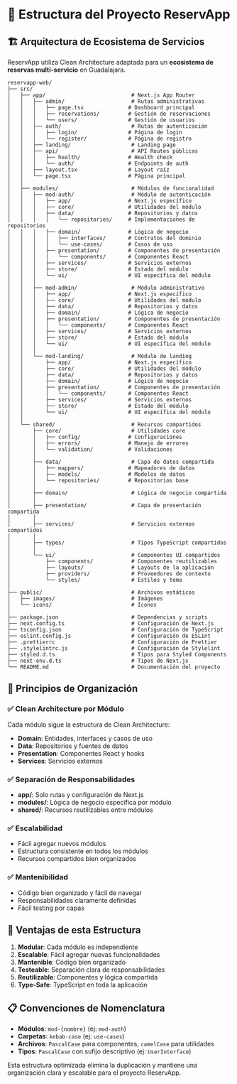 # 📁 Estructura del Proyecto ReservApp

## 🏗️ Arquitectura de Ecosistema de Servicios

ReservApp utiliza Clean Architecture adaptada para un **ecosistema de reservas multi-servicio** en Guadalajara.

```
reservapp-web/
├── src/
│   ├── app/                           # Next.js App Router
│   │   ├── admin/                     # Rutas administrativas
│   │   │   ├── page.tsx              # Dashboard principal
│   │   │   ├── reservations/         # Gestión de reservaciones
│   │   │   └── users/                # Gestión de usuarios
│   │   ├── auth/                      # Rutas de autenticación
│   │   │   ├── login/                # Página de login
│   │   │   └── register/             # Página de registro
│   │   ├── landing/                   # Landing page
│   │   ├── api/                       # API Routes públicas
│   │   │   ├── health/               # Health check
│   │   │   └── auth/                 # Endpoints de auth
│   │   ├── layout.tsx                # Layout raíz
│   │   └── page.tsx                  # Página principal
│   │
│   ├── modules/                       # Módulos de funcionalidad
│   │   ├── mod-auth/                  # Módulo de autenticación
│   │   │   ├── app/                  # Next.js específico
│   │   │   ├── core/                 # Utilidades del módulo
│   │   │   ├── data/                 # Repositorios y datos
│   │   │   │   └── repositories/     # Implementaciones de repositorios
│   │   │   ├── domain/               # Lógica de negocio
│   │   │   │   ├── interfaces/       # Contratos del dominio
│   │   │   │   └── use-cases/        # Casos de uso
│   │   │   ├── presentation/         # Componentes de presentación
│   │   │   │   └── components/       # Componentes React
│   │   │   ├── services/             # Servicios externos
│   │   │   ├── store/                # Estado del módulo
│   │   │   └── ui/                   # UI específica del módulo
│   │   │
│   │   ├── mod-admin/                 # Módulo administrativo
│   │   │   ├── app/                  # Next.js específico
│   │   │   ├── core/                 # Utilidades del módulo
│   │   │   ├── data/                 # Repositorios y datos
│   │   │   ├── domain/               # Lógica de negocio
│   │   │   ├── presentation/         # Componentes de presentación
│   │   │   │   └── components/       # Componentes React
│   │   │   ├── services/             # Servicios externos
│   │   │   ├── store/                # Estado del módulo
│   │   │   └── ui/                   # UI específica del módulo
│   │   │
│   │   └── mod-landing/               # Módulo de landing
│   │       ├── app/                  # Next.js específico
│   │       ├── core/                 # Utilidades del módulo
│   │       ├── data/                 # Repositorios y datos
│   │       ├── domain/               # Lógica de negocio
│   │       ├── presentation/         # Componentes de presentación
│   │       │   └── components/       # Componentes React
│   │       ├── services/             # Servicios externos
│   │       ├── store/                # Estado del módulo
│   │       └── ui/                   # UI específica del módulo
│   │
│   └── shared/                        # Recursos compartidos
│       ├── core/                      # Utilidades core
│       │   ├── config/               # Configuraciones
│       │   ├── errors/               # Manejo de errores
│       │   └── validation/           # Validaciones
│       │
│       ├── data/                      # Capa de datos compartida
│       │   ├── mappers/              # Mapeadores de datos
│       │   ├── models/               # Modelos de datos
│       │   └── repositories/         # Repositorios base
│       │
│       ├── domain/                    # Lógica de negocio compartida
│       │
│       ├── presentation/              # Capa de presentación compartida
│       │
│       ├── services/                  # Servicios externos compartidos
│       │
│       ├── types/                     # Tipos TypeScript compartidos
│       │
│       └── ui/                        # Componentes UI compartidos
│           ├── components/            # Componentes reutilizables
│           ├── layouts/               # Layouts de la aplicación
│           ├── providers/             # Proveedores de contexto
│           └── styles/                # Estilos y tema
│
├── public/                            # Archivos estáticos
│   ├── images/                        # Imágenes
│   └── icons/                         # Iconos
│
├── package.json                       # Dependencias y scripts
├── next.config.ts                     # Configuración de Next.js
├── tsconfig.json                      # Configuración de TypeScript
├── eslint.config.js                   # Configuración de ESLint
├── .prettierrc                        # Configuración de Prettier
├── .stylelintrc.js                    # Configuración de Stylelint
├── styled.d.ts                        # Tipos para Styled Components
├── next-env.d.ts                      # Tipos de Next.js
└── README.md                          # Documentación del proyecto
```

## 🎯 Principios de Organización

### ✅ **Clean Architecture por Módulo**

Cada módulo sigue la estructura de Clean Architecture:

- **Domain**: Entidades, interfaces y casos de uso
- **Data**: Repositorios y fuentes de datos
- **Presentation**: Componentes React y hooks
- **Services**: Servicios externos

### ✅ **Separación de Responsabilidades**

- **app/**: Solo rutas y configuración de Next.js
- **modules/**: Lógica de negocio específica por módulo
- **shared/**: Recursos reutilizables entre módulos

### ✅ **Escalabilidad**

- Fácil agregar nuevos módulos
- Estructura consistente en todos los módulos
- Recursos compartidos bien organizados

### ✅ **Mantenibilidad**

- Código bien organizado y fácil de navegar
- Responsabilidades claramente definidas
- Fácil testing por capas

## 🚀 Ventajas de esta Estructura

1. **Modular**: Cada módulo es independiente
2. **Escalable**: Fácil agregar nuevas funcionalidades
3. **Mantenible**: Código bien organizado
4. **Testeable**: Separación clara de responsabilidades
5. **Reutilizable**: Componentes y lógica compartida
6. **Type-Safe**: TypeScript en toda la aplicación

## 📋 Convenciones de Nomenclatura

- **Módulos**: `mod-{nombre}` (ej: `mod-auth`)
- **Carpetas**: `kebab-case` (ej: `use-cases`)
- **Archivos**: `PascalCase` para componentes, `camelCase` para utilidades
- **Tipos**: `PascalCase` con sufijo descriptivo (ej: `UserInterface`)

Esta estructura optimizada elimina la duplicación y mantiene una organización clara y escalable para el proyecto ReservApp.
